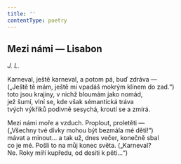 ```yaml
---
title: ''
contentType: poetry
---
```


<section>

## Mezi námi — Lisabon

_J. L._

Karneval, ještě karneval, a potom pá, buď zdráva —  
(„Ještě tě mám, ještě mi vpadáš mokrým klínem do zad.“)  
toto jsou krajiny, v nichž bloumám jako nomád,  
jež šumí, vlní se, kde však sémantická tráva  
tvých výkřiků podivně sesychá, kroutí se a zmírá.

Mezi námi moře a vzduch. Proplout, proletěti —  
(„Všechny tvé dívky mohou být bezmála mé děti!“)  
mávat a minout… a tak už, dnes večer, konečně sbal  
co je mé. Pošli to na můj konec světa. („Karneval?  
Ne. Roky míří kupředu, od desíti k pěti…“)

</section>
